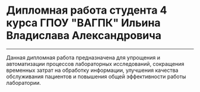 ﻿# Дипломная работа студента 4 курса ГПОУ "ВАГПК" Ильина Владислава Александровича
---
Данная дипломная работа предназначена для упрощения и автоматизации процессов лабораторных исследований, сокращения временных затрат на обработку информации, улучшения качества обслуживания пациентов и повышения общей эффективности работы лаборатории.